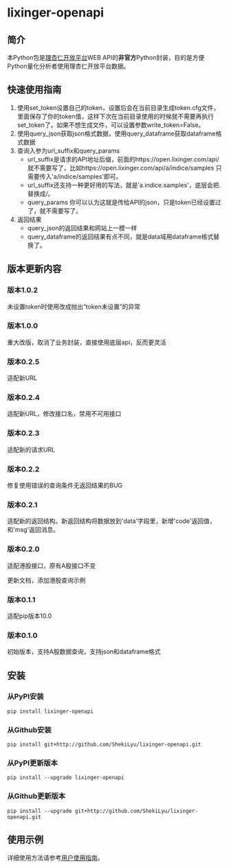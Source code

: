 # lixinger-openapi

## 简介
本Python包是[理杏仁开放平台](https://www.lixinger.com/open/api)WEB API的**非官方**Python封装，目的是方便Python量化分析者使用理杏仁开放平台数据。

## 快速使用指南
1. 使用set_token设置自己的token，设置后会在当前目录生成token.cfg文件，里面保存了你的token值，这样下次在当前目录使用的时候就不需要再执行set_token了。如果不想生成文件，可以设置参数write_token=False。
2. 使用query_json获取json格式数据，使用query_dataframe获取dataframe格式数据
3. 查询入参为url_suffix和query_params
    - url_suffix是请求的API地址后缀，前面的https://open.lixinger.com/api/ 就不需要写了，比如https://open.lixinger.com/api/a/indice/samples 只需要传入'a/indice/samples'即可。
    - url_suffix还支持一种更好用的写法，就是'a.indice.samples'，底层会把.替换成/。
    - query_params 你可以认为这就是传给API的json，只是token已经设置过了，就不需要写了。
4. 返回结果
    - query_json的返回结果和网站上一模一样
    - query_dataframe的返回结果有点不同，就是data域用dataframe格式替换了。

## 版本更新内容
### 版本1.0.2
未设置token时使用改成抛出“token未设置”的异常

### 版本1.0.0
重大改版，取消了业务封装，直接使用底层api，反而更灵活

### 版本0.2.5
适配新URL

### 版本0.2.4
适配新URL，修改接口名，禁用不可用接口

### 版本0.2.3
适配新的请求URL

### 版本0.2.2
修复使用错误的查询条件无返回结果的BUG

### 版本0.2.1
适配新的返回结构。新返回结构将数据放到'data'字段里，新增'code'返回值，和'msg'返回消息。

### 版本0.2.0
适配港股接口，原有A股接口不变

更新文档，添加港股查询示例

### 版本0.1.1
适配pip版本10.0

### 版本0.1.0
初始版本，支持A股数据查询，支持json和dataframe格式

## 安装
### 从PyPI安装
`pip install lixinger-openapi`

### 从Github安装
`pip install git+http://github.com/ShekiLyu/lixinger-openapi.git`

### 从PyPI更新版本
`pip install --upgrade lixinger-openapi`

### 从Github更新版本
`pip install --upgrade git+http://github.com/ShekiLyu/lixinger-openapi.git`

## 使用示例

详细使用方法请参考[用户使用指南](https://github.com/ShekiLyu/lixinger-openapi/blob/master/doc/user_guide.ipynb)。

